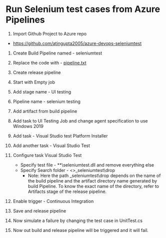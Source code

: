 # Run Selenium test cases from Azure Pipelines

1. Import Github Project to Azure repo
  - https://github.com/atingupta2005/azure-devops-seleniumtest
1. Create Build Pipeline named - seleniumtest
1. Replace the code with - [pipeline.txt](pipeline.txt)
1. Create release pipeline
1. Start with Empty job
1. Add stage name - UI testing
1. Pipeline name - selenium testing
1. Add artifact from build pipeline
1. Add task to UI Testing Job and change agent specification to use Windows 2019
1. Add task - Visual Studio test Platform Installer
1. Add another task - Visual Studio Test
1. Configure task Visual Studio Test
    - Specify test file - **\seleniumtest.dll and remove everything else
    - Specify Search folder - <>\_seleniumtest\drop
      - Note: Here the path _seleniumtest\drop depends on the name of the build pipeline and the artifact directory name generated by build Pipeline. To know the exact name of the directory, refer to Artifacts stage of the release pipeline.

1. Enable trigger - Continuous Integration
1. Save and release pipeline
1. Now simulate a failure by changing the test case in UnitTest.cs
1. Now out build and release pipeline will be triggered and it will fail.
